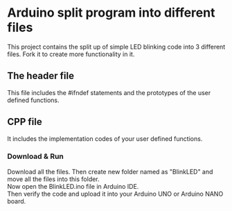 # Arduino split program into different files
This project contains the split up of simple LED blinking code into 3 different files. Fork it to create more functionality in it.
## The header file
This file includes the #ifndef statements and the prototypes of the user defined functions.
## CPP file
It includes the implementation codes of your user defined functions.
### Download & Run
Download all the files. Then create new folder named as "BlinkLED" and move all the files into this folder.<br>
Now open the BlinkLED.ino file in Arduino IDE.<br>
Then verify the code and upload it into your Arduino UNO or Arduino NANO board.
